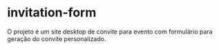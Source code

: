 # invitation-form
O projeto é um site desktop de convite para evento com formulário para geração do convite personalizado.

